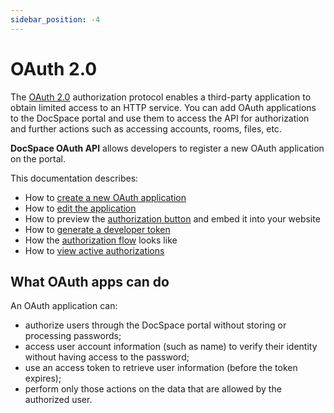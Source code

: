 ```yaml
---
sidebar_position: -4
---
```


# OAuth 2.0

The [OAuth 2.0](https://datatracker.ietf.org/doc/html/rfc6749) authorization protocol enables a third-party application to obtain limited access to an HTTP service. You can add OAuth applications to the DocSpace portal and use them to access the API for authorization and further actions such as accessing accounts, rooms, files, etc.

**DocSpace OAuth API** allows developers to register a new OAuth application on the portal. 

This documentation describes:

- How to [create a new OAuth application](creating-oauth-app.md)
- How to [edit the application](editing-oauth-app.md)
- How to preview the [authorization button](auth-button.md) and embed it into your website
- How to [generate a developer token](developer-token.md)
- How the [authorization flow](authorization-flow.md) looks like
- How to [view active authorizations](viewing-active-authorizations.md)

## What OAuth apps can do

An OAuth application can:

- authorize users through the DocSpace portal without storing or processing passwords;
- access user account information (such as name) to verify their identity without having access to the password;
- use an access token to retrieve user information (before the token expires);
- perform only those actions on the data that are allowed by the authorized user.
